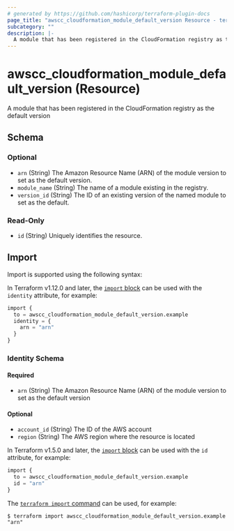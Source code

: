 ```yaml
---
# generated by https://github.com/hashicorp/terraform-plugin-docs
page_title: "awscc_cloudformation_module_default_version Resource - terraform-provider-awscc"
subcategory: ""
description: |-
  A module that has been registered in the CloudFormation registry as the default version
---
```


# awscc_cloudformation_module_default_version (Resource)

A module that has been registered in the CloudFormation registry as the default version



<!-- schema generated by tfplugindocs -->
## Schema

### Optional

- `arn` (String) The Amazon Resource Name (ARN) of the module version to set as the default version.
- `module_name` (String) The name of a module existing in the registry.
- `version_id` (String) The ID of an existing version of the named module to set as the default.

### Read-Only

- `id` (String) Uniquely identifies the resource.

## Import

Import is supported using the following syntax:

In Terraform v1.12.0 and later, the [`import` block](https://developer.hashicorp.com/terraform/language/import) can be used with the `identity` attribute, for example:

```terraform
import {
  to = awscc_cloudformation_module_default_version.example
  identity = {
    arn = "arn"
  }
}
```

<!-- schema generated by tfplugindocs -->
### Identity Schema

#### Required

- `arn` (String) The Amazon Resource Name (ARN) of the module version to set as the default version

#### Optional

- `account_id` (String) The ID of the AWS account
- `region` (String) The AWS region where the resource is located

In Terraform v1.5.0 and later, the [`import` block](https://developer.hashicorp.com/terraform/language/import) can be used with the `id` attribute, for example:

```terraform
import {
  to = awscc_cloudformation_module_default_version.example
  id = "arn"
}
```

The [`terraform import` command](https://developer.hashicorp.com/terraform/cli/commands/import) can be used, for example:

```shell
$ terraform import awscc_cloudformation_module_default_version.example "arn"
```
